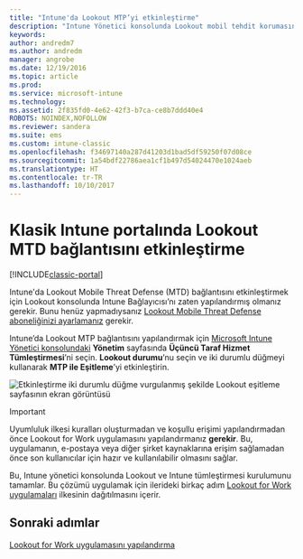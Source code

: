 ```yaml
---
title: "Intune'da Lookout MTP’yi etkinleştirme"
description: "Intune Yönetici konsolunda Lookout mobil tehdit korumasını etkinleştirin."
keywords: 
author: andredm7
ms.author: andredm
manager: angrobe
ms.date: 12/19/2016
ms.topic: article
ms.prod: 
ms.service: microsoft-intune
ms.technology: 
ms.assetid: 2f835fd0-4e62-42f3-b7ca-ce8b7ddd40e4
ROBOTS: NOINDEX,NOFOLLOW
ms.reviewer: sandera
ms.suite: ems
ms.custom: intune-classic
ms.openlocfilehash: f34697140a287d41203d1bad5df59250f07d08ce
ms.sourcegitcommit: 1a54bdf22786aea1cf1b497d54024470e1024aeb
ms.translationtype: HT
ms.contentlocale: tr-TR
ms.lasthandoff: 10/10/2017
---
```

# <a name="enable-lookout-mtd-connection-in-the-intune-classic-portal"></a>Klasik Intune portalında Lookout MTD bağlantısını etkinleştirme

[!INCLUDE[classic-portal](../includes/classic-portal.md)]

Intune'da Lookout Mobile Threat Defense (MTD) bağlantısını etkinleştirmek için Lookout konsolunda Intune Bağlayıcısı’nı zaten yapılandırmış olmanız gerekir.  Bunu henüz yapmadıysanız [Lookout Mobile Threat Defense aboneliğinizi ayarlamanız](setup-your-lookout-mtd-subscription.md) gerekir.

Intune’da Lookout MTP bağlantısını yapılandırmak için [Microsoft Intune Yönetici konsolundaki](https://manage.microsoft.com) **Yönetim** sayfasında **Üçüncü Taraf Hizmet Tümleştirmesi**’ni seçin. **Lookout durumu**’nu seçin ve iki durumlu düğmeyi kullanarak **MTP ile Eşitleme**’yi etkinleştirin.

![Etkinleştirme iki durumlu düğme vurgulanmış şekilde Lookout eşitleme sayfasının ekran görüntüsü](../media/mtp/lookout-intune-synchronization.png)

>[!IMPORTANT]
> Uyumluluk ilkesi kuralları oluşturmadan ve koşullu erişimi yapılandırmadan önce Lookout for Work uygulamasını yapılandırmanız **gerekir**. Bu, uygulamanın, e-postaya veya diğer şirket kaynaklarına erişim sağlamadan önce son kullanıcılar için hazır ve kullanılabilir olmasını sağlar.

Bu, Intune yönetici konsolunda Lookout ve Intune tümleştirmesi kurulumunu tamamlar.  Bu çözümü uygulamak için ilerideki birkaç adım [Lookout for Work uygulamaları](/intune-classic/deploy-use/device-threat-protection-policy) ilkesinin dağıtılmasını içerir.


## <a name="next-steps"></a>Sonraki adımlar
[Lookout for Work uygulamasını yapılandırma](/intune-classic/deploy-use/device-threat-protection-apps)
